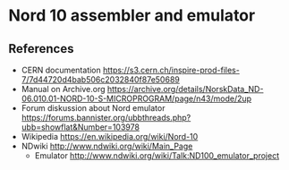 # Nord 10 assembler and emulator

## References

- CERN documentation https://s3.cern.ch/inspire-prod-files-7/7d44720d4bab506c2032840f87e50689
- Manual on Archive.org https://archive.org/details/NorskData_ND-06.010.01-NORD-10-S-MICROPROGRAM/page/n43/mode/2up
- Forum diskussion about Nord emulator https://forums.bannister.org/ubbthreads.php?ubb=showflat&Number=103978
- Wikipedia https://en.wikipedia.org/wiki/Nord-10
- NDwiki http://www.ndwiki.org/wiki/Main_Page
  - Emulator http://www.ndwiki.org/wiki/Talk:ND100_emulator_project